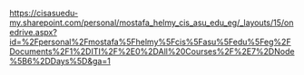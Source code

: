 https://cisasuedu-my.sharepoint.com/personal/mostafa_helmy_cis_asu_edu_eg/_layouts/15/onedrive.aspx?id=%2Fpersonal%2Fmostafa%5Fhelmy%5Fcis%5Fasu%5Fedu%5Feg%2FDocuments%2F1%2DITI%2F%2E0%2DAll%20Courses%2F%2E7%2DNode%5B6%2DDays%5D&ga=1